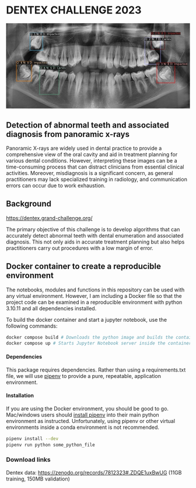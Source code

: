# DENTEX CHALLENGE 2023 #

![image info](./dentex_banner_xr.jpg)

## Detection of abnormal teeth and associated diagnosis from panoramic x-rays ##

Panoramic X-rays are widely used in dental practice to provide a comprehensive view of the oral cavity and aid in treatment planning for various dental conditions. 
However, interpreting these images can be a time-consuming process that can distract clinicians from essential clinical activities. 
Moreover, misdiagnosis is a significant concern, as general practitioners may lack specialized training in radiology, and communication errors can occur due to work exhaustion.

## Background

https://dentex.grand-challenge.org/

The primary objective of this challenge is to develop algorithms that can accurately detect abnormal teeth with dental enumeration and associated diagnosis. 
This not only aids in accurate treatment planning but also helps practitioners carry out procedures with a low margin of error.

## Docker container to create a reproducible environment

The notebooks, modules and functions in this repository can be used with any virtual environment. 
However, I am including a Docker file so that the project code can be examined in a reproducible 
environment with python 3.10.11 and all dependencies installed.

To build the docker container and start a jupyter notebook, use the following commands:

```bash
docker compose build # Downloads the python image and builds the container with dependencies
docker compose up # Starts Jupyter Notebook server inside the container. Just click on the link.

```

#### Dependencies

This package requires dependencies. Rather than using a requirements.txt file, we
will use [pipenv](https://pipenv.readthedocs.io/en/latest/) to provide a pure, repeatable, application environment.

#### Installation

If you are using the Docker environment, you should be good to go.  Mac/windows
users should [install pipenv](https://pipenv.readthedocs.io/en/latest/#install-pipenv-today) into
their main python environment as instructed.  Unfortunately, using pipenv or
other virtual environments inside a conda environment is not  recommended.

```bash
pipenv install --dev
pipenv run python some_python_file
```

### Download links

Dentex data: https://zenodo.org/records/7812323#.ZDQE1uxBwUG (11GB training, 150MB validation)

